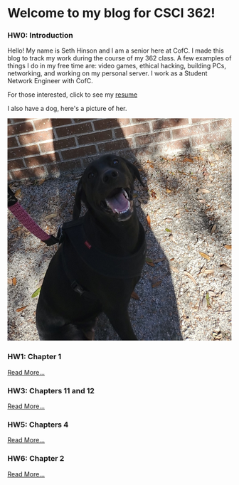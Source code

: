 # Welcome to my blog for CSCI 362!

### HW0: Introduction

Hello! My name is Seth Hinson and I am a senior here at CofC. I made this blog to track my work during the course of my 362 class. A few examples of things I do in my free time are: video games, ethical hacking, building PCs, networking, and working on my personal server. I work as a Student Network Engineer with CofC.

For those interested, click to see my
[resume](resume.md)

I also have a dog, here's a picture of her.

<img src="luna.jpg" width="550" height="500" alt="Luna">

### HW1: Chapter 1

[Read More...](hw1.md)

### HW3: Chapters 11 and 12

[Read More...](hw3.md)

### HW5: Chapters 4

[Read More...](hw5.md)

### HW6: Chapter 2

[Read More...](hw6.md)
